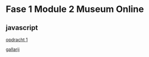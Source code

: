 # Fase 1 Module 2 Museum Online
## javascript

[opdracht 1](http://32829.hosts1.ma-cloud.nl/f1m2js/les1-website)

[gallarij](http://127.0.0.1:5500/JS%20Gallerij/index.html)